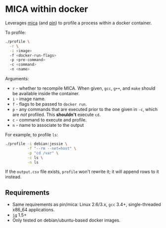 # MICA within docker

Leverages [mica](https://github.com/boegel/MICA) (and 
[pin](https://software.intel.com/en-us/articles/pintool)) to profile a 
process within a docker container.

To profile:

```bash
./profile \
  -r \
  -i <image>
  -f <docker-run-flags>
  -p <pre-command>
  -c <command>
  -n <name>
```

Arguments:

  * `r` - whether to recompile MICA. When given, `gcc`, `g++`, and 
    `make` should be available inside the container.
  * `i` - image name.
  * `f` - flags to be passed to `docker run`.
  * `p` - any commands that are executed prior to the one given in 
    `-c`, which are _not_ profiled. This **shouldn't** execute `cd`.
  * `c` - command to execute and profile.
  * `n` - name to associate to the output


For example, to profile `ls`:

```bash
./profile -i debian:jessie \
          -f "--rm --net=host" \
          -p "cd /var" \
          -c ls \
          -n ls
```

If the `output.csv` file exists, `profile` won't rewrite it; it will 
append rows to it instead.

## Requirements

  * Same requirements as pin/mica: Linux 2.6/3.x, `gcc` 3.4+, 
    single-threaded x86_64 applications.
  * [`jq`](https://stedolan.github.io/jq/) 1.5+
  * Only tested on debian/ubuntu-based docker images.
